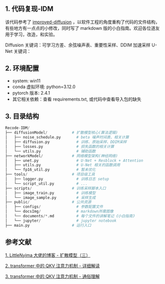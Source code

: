## 1. 代码复现-IDM

该代码参考了 [improved-diffusion](https://github.com/openai/improved-diffusion) ，以软件工程的角度重构了代码的文件结构，有些地方有一点点的小修改，同时写了 markdown 版的小白指南。欢迎各位道友用于学习，改造，和实验。

Diffusion 关键词：可学习方差、余弦噪声表、重要性采样、DDIM 加速采样
U-Net 关键词：

## 2. 环境配置

- system: win11
- conda 虚拟环境: python=3.12.0
- pytorch 版本: 2.4.1
- 其它相关依赖：查看 requirements.txt, 或代码中查看导入包的缺失

## 3. 目录结构

```py
Recode-IDM/
├── diffusionModel/           # 扩散模型核心(算法逻辑)
│   ├── noise_schedule.py       # beta 噪声时间表、相关计算
│   ├── diffusion.py            # 训练、原始采样、DDIM采样
│   ├── losses.py               # 损失函数的相关计算
│   └── utils.py                # 辅助函数
├── networkModel/             # 网络模型架构(神经网络)
│   ├── unet.py                 # U-Net + Resblock + Attention
│   ├── utils.py                # U-Net 相关的函数调用
│   └── fp16_util.py            # 暂未优化
├── tools/                    # 项目级工具
│   ├── logger.py               # 训练日志 setup
│   └── script_util.py          # ...
├── scripts/                  # 训练采样脚本入口
│   ├── image_train.py          # 训练模型
│   └── image_sample.py         # 采样生成
├── public/                   # 公共资源
│   ├── configs/                # 参数配置文件
│   └── docsImg/                # markdown所需图像
│   └── documents/*.md          # 每个文件的讲解笔记《小白指南》
│   └── jupyter/                # jupyter notebook
├── main.py                   # 运行入口
```

## 参考文献

[1. LittleNyima 大佬的博客 - 扩散模型（三）](https://littlenyima.github.io/posts/15-improved-denoising-diffusion-probabilistic-models/index.html)

[2. transformer 中的 QKV 注意力机制 - 详细解读](https://zhuanlan.zhihu.com/p/414084879)

[3. transformer 中的 QKV 注意力机制 - 通俗理解](https://blog.csdn.net/Weary_PJ/article/details/123531732)
